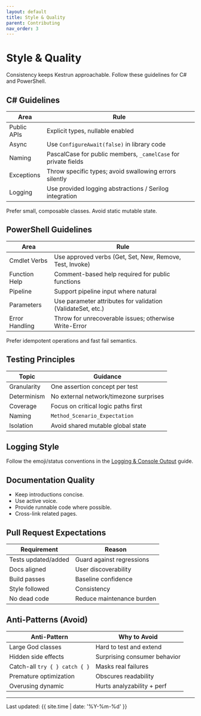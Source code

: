 ```yaml
---
layout: default
title: Style & Quality
parent: Contributing
nav_order: 3
---
```


# Style & Quality

Consistency keeps Kestrun approachable. Follow these guidelines for C# and PowerShell.

## C# Guidelines

| Area | Rule |
|------|------|
| Public APIs | Explicit types, nullable enabled |
| Async | Use `ConfigureAwait(false)` in library code |
| Naming | PascalCase for public members, `_camelCase` for private fields |
| Exceptions | Throw specific types; avoid swallowing errors silently |
| Logging | Use provided logging abstractions / Serilog integration |

Prefer small, composable classes. Avoid static mutable state.

## PowerShell Guidelines

| Area | Rule |
|------|------|
| Cmdlet Verbs | Use approved verbs (Get, Set, New, Remove, Test, Invoke) |
| Function Help | Comment-based help required for public functions |
| Pipeline | Support pipeline input where natural |
| Parameters | Use parameter attributes for validation (ValidateSet, etc.) |
| Error Handling | Throw for unrecoverable issues; otherwise Write-Error |

Prefer idempotent operations and fast fail semantics.

## Testing Principles

| Topic | Guidance |
|-------|----------|
| Granularity | One assertion concept per test |
| Determinism | No external network/timezone surprises |
| Coverage | Focus on critical logic paths first |
| Naming | `Method_Scenario_Expectation` |
| Isolation | Avoid shared mutable global state |

## Logging Style

Follow the emoji/status conventions in the [Logging & Console Output](logging-style.md) guide.

## Documentation Quality

- Keep introductions concise.
- Use active voice.
- Provide runnable code where possible.
- Cross-link related pages.

## Pull Request Expectations

| Requirement | Reason |
|-------------|-------|
| Tests updated/added | Guard against regressions |
| Docs aligned | User discoverability |
| Build passes | Baseline confidence |
| Style followed | Consistency |
| No dead code | Reduce maintenance burden |

## Anti-Patterns (Avoid)

| Anti-Pattern | Why to Avoid |
|-------------|-------------|
| Large God classes | Hard to test and extend |
| Hidden side effects | Surprising consumer behavior |
| Catch-all `try { } catch { }` | Masks real failures |
| Premature optimization | Obscures readability |
| Overusing dynamic | Hurts analyzability + perf |

---
Last updated: {{ site.time | date: '%Y-%m-%d' }}
